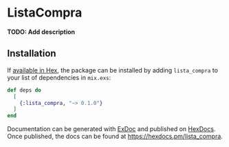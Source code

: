 # ListaCompra

**TODO: Add description**

## Installation

If [available in Hex](https://hex.pm/docs/publish), the package can be installed
by adding `lista_compra` to your list of dependencies in `mix.exs`:

```elixir
def deps do
  [
    {:lista_compra, "~> 0.1.0"}
  ]
end
```

Documentation can be generated with [ExDoc](https://github.com/elixir-lang/ex_doc)
and published on [HexDocs](https://hexdocs.pm). Once published, the docs can
be found at <https://hexdocs.pm/lista_compra>.

